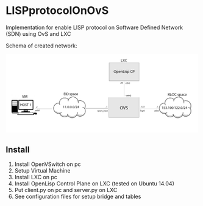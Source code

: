 # LISPprotocolOnOvS
Implementation for enable LISP protocol on Software Defined Network (SDN) using OvS and LXC 

Schema of created network:
<div style="text-align:center">
  <img src="https://github.com/maxmuffin/LISPprotocolOnOvS/blob/master/schema/schema_tesi.jpg" width="600">
</div>

## Install

1. Install OpenVSwitch on pc
2. Setup Virtual Machine
3. Install LXC on pc
4. Install OpenLisp Control Plane on LXC (tested on Ubuntu 14.04)
5. Put client.py on pc and server.py on LXC
6. See configuration files for setup bridge and tables
